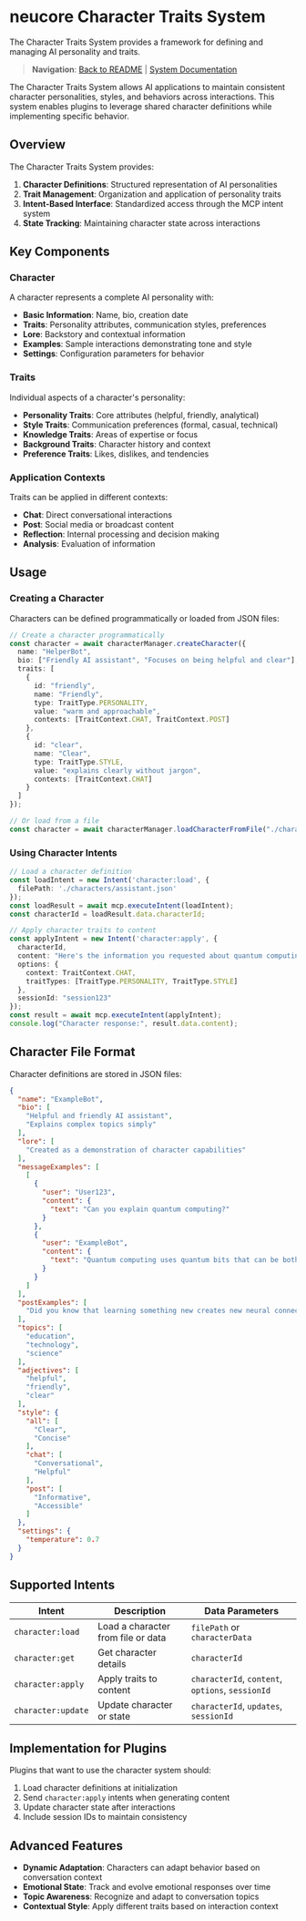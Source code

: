 # neucore Character Traits System

The Character Traits System provides a framework for defining and managing AI personality and traits.

> **Navigation**: [Back to README](../README.md) | [System Documentation](SYSTEM-DOCUMENTATION.md)

The Character Traits System allows AI applications to maintain consistent character personalities, styles, and behaviors across interactions. This system enables plugins to leverage shared character definitions while implementing specific behavior.

## Overview

The Character Traits System provides:

1. **Character Definitions**: Structured representation of AI personalities
2. **Trait Management**: Organization and application of personality traits
3. **Intent-Based Interface**: Standardized access through the MCP intent system
4. **State Tracking**: Maintaining character state across interactions

## Key Components

### Character

A character represents a complete AI personality with:
- **Basic Information**: Name, bio, creation date
- **Traits**: Personality attributes, communication styles, preferences
- **Lore**: Backstory and contextual information
- **Examples**: Sample interactions demonstrating tone and style
- **Settings**: Configuration parameters for behavior

### Traits

Individual aspects of a character's personality:
- **Personality Traits**: Core attributes (helpful, friendly, analytical)
- **Style Traits**: Communication preferences (formal, casual, technical)
- **Knowledge Traits**: Areas of expertise or focus
- **Background Traits**: Character history and context
- **Preference Traits**: Likes, dislikes, and tendencies

### Application Contexts

Traits can be applied in different contexts:
- **Chat**: Direct conversational interactions
- **Post**: Social media or broadcast content
- **Reflection**: Internal processing and decision making
- **Analysis**: Evaluation of information

## Usage

### Creating a Character

Characters can be defined programmatically or loaded from JSON files:

```typescript
// Create a character programmatically
const character = await characterManager.createCharacter({
  name: "HelperBot",
  bio: ["Friendly AI assistant", "Focuses on being helpful and clear"],
  traits: [
    {
      id: "friendly",
      name: "Friendly",
      type: TraitType.PERSONALITY,
      value: "warm and approachable",
      contexts: [TraitContext.CHAT, TraitContext.POST]
    },
    {
      id: "clear",
      name: "Clear",
      type: TraitType.STYLE,
      value: "explains clearly without jargon",
      contexts: [TraitContext.CHAT]
    }
  ]
});

// Or load from a file
const character = await characterManager.loadCharacterFromFile("./characters/helper.json");
```

### Using Character Intents

```typescript
// Load a character definition
const loadIntent = new Intent('character:load', {
  filePath: './characters/assistant.json'
});
const loadResult = await mcp.executeIntent(loadIntent);
const characterId = loadResult.data.characterId;

// Apply character traits to content
const applyIntent = new Intent('character:apply', {
  characterId,
  content: "Here's the information you requested about quantum computing.",
  options: {
    context: TraitContext.CHAT,
    traitTypes: [TraitType.PERSONALITY, TraitType.STYLE]
  },
  sessionId: "session123"
});
const result = await mcp.executeIntent(applyIntent);
console.log("Character response:", result.data.content);
```

## Character File Format

Character definitions are stored in JSON files:

```json
{
  "name": "ExampleBot",
  "bio": [
    "Helpful and friendly AI assistant",
    "Explains complex topics simply"
  ],
  "lore": [
    "Created as a demonstration of character capabilities"
  ],
  "messageExamples": [
    [
      {
        "user": "User123",
        "content": {
          "text": "Can you explain quantum computing?"
        }
      },
      {
        "user": "ExampleBot",
        "content": {
          "text": "Quantum computing uses quantum bits that can be both 0 and 1 simultaneously, enabling certain calculations to be done much faster than traditional computers."
        }
      }
    ]
  ],
  "postExamples": [
    "Did you know that learning something new creates new neural connections in your brain? Keep growing!"
  ],
  "topics": [
    "education",
    "technology",
    "science"
  ],
  "adjectives": [
    "helpful",
    "friendly",
    "clear"
  ],
  "style": {
    "all": [
      "Clear",
      "Concise"
    ],
    "chat": [
      "Conversational",
      "Helpful"
    ],
    "post": [
      "Informative",
      "Accessible"
    ]
  },
  "settings": {
    "temperature": 0.7
  }
}
```

## Supported Intents

| Intent | Description | Data Parameters |
|--------|-------------|----------------|
| `character:load` | Load a character from file or data | `filePath` or `characterData` |
| `character:get` | Get character details | `characterId` |
| `character:apply` | Apply traits to content | `characterId`, `content`, `options`, `sessionId` |
| `character:update` | Update character or state | `characterId`, `updates`, `sessionId` |

## Implementation for Plugins

Plugins that want to use the character system should:

1. Load character definitions at initialization
2. Send `character:apply` intents when generating content
3. Update character state after interactions
4. Include session IDs to maintain consistency

## Advanced Features

- **Dynamic Adaptation**: Characters can adapt behavior based on conversation context
- **Emotional State**: Track and evolve emotional responses over time
- **Topic Awareness**: Recognize and adapt to conversation topics
- **Contextual Style**: Apply different traits based on interaction context 